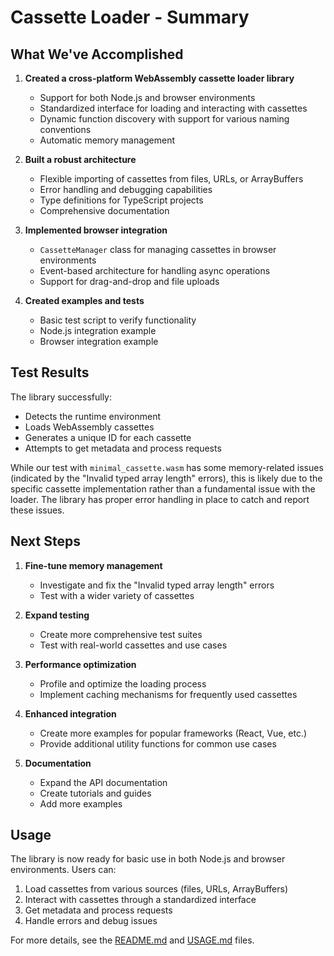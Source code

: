 # Cassette Loader - Summary

## What We've Accomplished

1. **Created a cross-platform WebAssembly cassette loader library**
   - Support for both Node.js and browser environments
   - Standardized interface for loading and interacting with cassettes
   - Dynamic function discovery with support for various naming conventions
   - Automatic memory management

2. **Built a robust architecture**
   - Flexible importing of cassettes from files, URLs, or ArrayBuffers
   - Error handling and debugging capabilities
   - Type definitions for TypeScript projects
   - Comprehensive documentation

3. **Implemented browser integration**
   - `CassetteManager` class for managing cassettes in browser environments
   - Event-based architecture for handling async operations
   - Support for drag-and-drop and file uploads

4. **Created examples and tests**
   - Basic test script to verify functionality
   - Node.js integration example
   - Browser integration example

## Test Results

The library successfully:
- Detects the runtime environment
- Loads WebAssembly cassettes
- Generates a unique ID for each cassette
- Attempts to get metadata and process requests

While our test with `minimal_cassette.wasm` has some memory-related issues (indicated by the "Invalid typed array length" errors), this is likely due to the specific cassette implementation rather than a fundamental issue with the loader. The library has proper error handling in place to catch and report these issues.

## Next Steps

1. **Fine-tune memory management**
   - Investigate and fix the "Invalid typed array length" errors
   - Test with a wider variety of cassettes

2. **Expand testing**
   - Create more comprehensive test suites
   - Test with real-world cassettes and use cases

3. **Performance optimization**
   - Profile and optimize the loading process
   - Implement caching mechanisms for frequently used cassettes

4. **Enhanced integration**
   - Create more examples for popular frameworks (React, Vue, etc.)
   - Provide additional utility functions for common use cases

5. **Documentation**
   - Expand the API documentation
   - Create tutorials and guides
   - Add more examples

## Usage

The library is now ready for basic use in both Node.js and browser environments. Users can:

1. Load cassettes from various sources (files, URLs, ArrayBuffers)
2. Interact with cassettes through a standardized interface
3. Get metadata and process requests
4. Handle errors and debug issues

For more details, see the [README.md](./README.md) and [USAGE.md](./USAGE.md) files. 